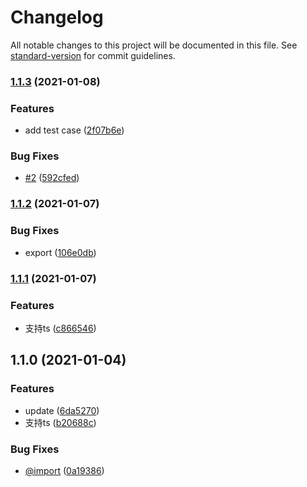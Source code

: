 # Changelog

All notable changes to this project will be documented in this file. See [standard-version](https://github.com/conventional-changelog/standard-version) for commit guidelines.

### [1.1.3](https://github.com/CryUshio/gulp-path-alias/compare/v1.1.2...v1.1.3) (2021-01-08)


### Features

* add test case ([2f07b6e](https://github.com/CryUshio/gulp-path-alias/commit/2f07b6e50fb35aa1c7094a707c57feb8dc3b14a7))


### Bug Fixes

* [#2](https://github.com/CryUshio/gulp-path-alias/issues/2) ([592cfed](https://github.com/CryUshio/gulp-path-alias/commit/592cfed485c391e7eb4a7b0780dee1b61ab4b1a0))

### [1.1.2](https://github.com/CryUshio/gulp-path-alias/compare/v1.1.1...v1.1.2) (2021-01-07)


### Bug Fixes

* export ([106e0db](https://github.com/CryUshio/gulp-path-alias/commit/106e0dba90d630e38492cb8d6a263495e070b09c))

### [1.1.1](https://github.com/CryUshio/gulp-path-alias/compare/v1.1.0...v1.1.1) (2021-01-07)


### Features

* 支持ts ([c866546](https://github.com/CryUshio/gulp-path-alias/commit/c866546e0d8a3f7730fab31c56deaaf0de68c27e))

## 1.1.0 (2021-01-04)


### Features

* update ([6da5270](https://github.com/CryUshio/gulp-path-alias/commit/6da52701d244106cee6117f5e3e7a36e0a9f456b))
* 支持ts ([b20688c](https://github.com/CryUshio/gulp-path-alias/commit/b20688c48944869d7d82e3e68f5c13df5e7e5359))


### Bug Fixes

* [@import](https://github.com/import) ([0a19386](https://github.com/CryUshio/gulp-path-alias/commit/0a193867ae0e25014b0bdf9df432543636b222a0))
